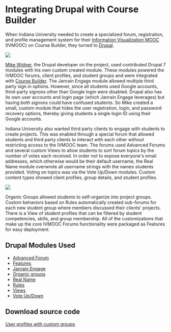 # Integrating Drupal with Course Builder #

When Indiana University needed to create a specialized forum, registration, and profile management system for their [Information Visualization MOOC](http://ivmooc.cns.iu.edu/) (IVMOOC) on Course Builder, they turned to [Drupal](https://drupal.org/).


<img src='http://wiki.course-builder.googlecode.com/git/images/article-drupal-forum-overview.png' />

[Mike Widner](https://plus.google.com/117719446159427863667/), the Drupal developer on the project, used contributed Drupal 7 modules with his own custom created module. These modules powered the IVMOOC forums, client profiles, and student groups and were integrated with [Course Builder](http://code.google.com/p/course-builder/). The Janrain Engage module allowed multiple third party sign in options. However, since all students used Google accounts, third-party signons other than Google login were disabled. Drupal also has its own user accounts and login page (which Janrain Engage leverages) but having both signons could have confused students. So Mike created a small, custom module that hides the user registration, login, and password recovery options, thereby giving students a single login ID using their Google accounts.

Indiana University also wanted third party clients to engage with students to create projects. This was enabled through a special forum that allowed students and third party clients to interact with each other without restricting access to the IVMOOC team. The forums used Advanced Forums and several custom Views to allow students to sort forum topics by the number of votes each received. In order not to expose everyone's email addresses, which otherwise would be their default username, the Real Name module overwrote all username strings with the names students provided. Voting on topics was via the Vote Up/Down modules. Custom content types showed client profiles, group details, and student profiles.

<img src='http://wiki.course-builder.googlecode.com/git/images/article-drupal-client-projects.png' />

Organic Groups allowed students to self-organize into project groups. Custom behaviors based on Rules automatically created sub-forums for each new student group where members discussed their clients' projects. There is a View of student profiles that can be filtered by student competencies, skills, and group membership. All of the customizations that make up the core IVMOOC Forums functionality were packaged as Features for easy deployment.

## Drupal Modules Used ##
  * [Advanced Forum](https://drupal.org/project/Advanced_Forum)
  * [Features](https://drupal.org/project/features)
  * [Janrain Engage](https://drupal.org/project/rpx)
  * [Organic groups](https://drupal.org/project/og)
  * [Real Name](https://drupal.org/project/realname)
  * [Rules](https://drupal.org/project/rules)
  * [Views](https://drupal.org/project/views)
  * [Vote Up/Down](https://drupal.org/project/vote_up_down)

## Download source code ##
[User profiles with custom groups](https://groups.google.com/forum/?fromgroups#!category-topic/course-builder-forum/contributed-modules-and-code/tpBdgK04ey8)